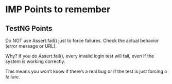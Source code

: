 # IMP Points to remember

## TestNG Points

Do NOT use Assert.fail() just to force failures.
Check the actual behavior (error message or URL).

Why?
If you do Assert.fail(), every invalid login test will fail, even if the system is working correctly.

This means you won’t know if there’s a real bug or if the test is just forcing a failure.
